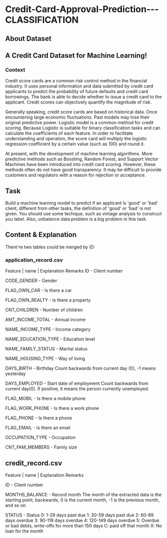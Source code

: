 # Credit-Card-Approval-Prediction---CLASSIFICATION

## About Dataset

## A Credit Card Dataset for Machine Learning!
### Context
Credit score cards are a common risk control method in the financial industry. It uses personal information and data submitted by credit card applicants to predict the probability of future defaults and credit card borrowings. The bank is able to decide whether to issue a credit card to the applicant. Credit scores can objectively quantify the magnitude of risk.
 
Generally speaking, credit score cards are based on historical data. Once encountering large economic fluctuations. Past models may lose their original predictive power. Logistic model is a common method for credit scoring. Because Logistic is suitable for binary classification tasks and can calculate the coefficients of each feature. In order to facilitate understanding and operation, the score card will multiply the logistic regression coefficient by a certain value (such as 100) and round it.
 
At present, with the development of machine learning algorithms. More predictive methods such as Boosting, Random Forest, and Support Vector Machines have been introduced into credit card scoring. However, these methods often do not have good transparency. It may be difficult to provide customers and regulators with a reason for rejection or acceptance.

## Task

Build a machine learning model to predict if an applicant is 'good' or 'bad' client, different from other tasks, the definition of 'good' or 'bad' is not given. You should use some techique, such as vintage analysis to construct you label. Also, unbalance data problem is a big problem in this task.

## Content & Explanation
There're two tables could be merged by ID:

### application_record.csv		
Feature | name |	Explanation	Remarks
ID	- Client number	

CODE_GENDER -	Gender	

FLAG_OWN_CAR -	Is there a car	

FLAG_OWN_REALTY	 - Is there a property	

CNT_CHILDREN -	Number of children	

AMT_INCOME_TOTAL	- Annual income	

NAME_INCOME_TYPE -	Income category	

NAME_EDUCATION_TYPE -	Education level	

NAME_FAMILY_STATUS -	Marital status	

NAME_HOUSING_TYPE -	Way of living	

DAYS_BIRTH -	Birthday	Count backwards from current day (0), -1 means yesterday

DAYS_EMPLOYED	- Start date of employment	Count backwards from current day(0). If positive, it means the person currently unemployed.

FLAG_MOBIL -	Is there a mobile phone	

FLAG_WORK_PHONE	- Is there a work phone	

FLAG_PHONE -	Is there a phone	

FLAG_EMAIL -	Is there an email	

OCCUPATION_TYPE -	Occupation	

CNT_FAM_MEMBERS -	Family size	


## credit_record.csv	

Feature | name	| Explanation	Remarks

ID -	Client number	

MONTHS_BALANCE - 	Record month	The month of the extracted data is the starting point, backwards, 0 is the current month, -1 is the previous month, and so on

STATUS	- Status	0: 1-29 days past due 1: 30-59 days past due 2: 60-89 days overdue 3: 90-119 days overdue 4: 120-149 days overdue 5: Overdue or bad debts,
write-offs for more than 150 days C: paid off that month X: No loan for the month
